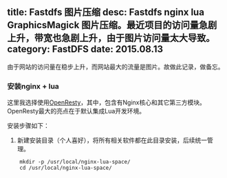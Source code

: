 title: Fastdfs 图片压缩
desc: Fastdfs nginx lua GraphicsMagick 图片压缩。最近项目的访问量急剧上升，带宽也急剧上升，由于图片访问量太大导致。
category: FastDFS
date: 2015.08.13
---

由于网站的访问量在稳步上升，而网站最大的流量是图片。故做此记录，做备忘。

### 安装nginx + lua ###
这里我选择使用[OpenResty](http://openresty.org/)，其中，包含有Nginx核心和其它第三方模块。OpenResty最大的亮点在于默认集成Lua开发环境。

安装步骤如下：
1. 新建安装目录（个人喜好），将所有相关软件都在此目录安装，后续统一管理。
``` shell
    mkdir -p /usr/local/nginx-lua-space/
    cd /usr/local/nginx-lua-space/
```
